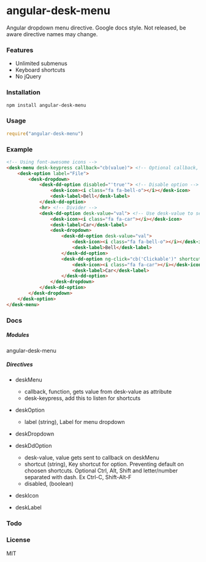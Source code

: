 # angular-desk-menu

Angular dropdown menu directive. Google docs style. 
Not released, be aware directive names may change.

### Features
- Unlimited submenus
- Keyboard shortcuts
- No jQuery

### Installation

```bash
npm install angular-desk-menu
```

### Usage

```js
require("angular-desk-menu")
```

### Example

```html
<!-- Using font-awesome icons -->
<desk-menu desk-keypress callback="cb(value)"> <!-- Optional callback, either use regular ng-click -->
	<desk-option label="File">
		<desk-dropdown>
			<desk-dd-option disabled="'true'"> <!-- Disable option -->
				<desk-icon><i class="fa fa-bell-o"></i></desk-icon>
				<desk-label>Bell</desk-label>
			</desk-dd-option>
			<hr> <!-- Divider -->
			<desk-dd-option desk-value="val"> <!-- Use desk-value to send val to callback on click -->
				<desk-icon><i class="fa fa-car"></i></desk-icon>
				<desk-label>Car</desk-label>
				<desk-dropdown>
					<desk-dd-option desk-value="val">
						<desk-icon><i class="fa fa-bell-o"></i></desk-icon>
						<desk-label>Bell</desk-label>
					</desk-dd-option>
					<desk-dd-option ng-click="cb('Clickable')" shortcut="Ctrl-C"> <!-- Register shortcut -->
						<desk-icon><i class="fa fa-car"></i></desk-icon>
						<desk-label>Car</desk-label>
					</desk-dd-option>
				</desk-dropdown>
			</desk-dd-option>
		</desk-dropdown>
	</desk-option>
</desk-menu>
```

### Docs

##### Modules

angular-desk-menu

##### Directives

- deskMenu 
	- callback, function, gets value from desk-value as attribute
	- desk-keypress, add this to listen for shortcuts

- deskOption
	- label (string), Label for menu dropdown

- deskDropdown

- deskDdOption
	- desk-value, value gets sent to callback on deskMenu
	- shortcut (string), Key shortcut for option. Preventing default on choosen shortcuts. Optional Ctrl, Alt, Shift and letter/number separated with dash. Ex Ctrl-C, Shift-Alt-F
	- disabled, (boolean)

- deskIcon
	
- deskLabel


### Todo


### License

MIT




